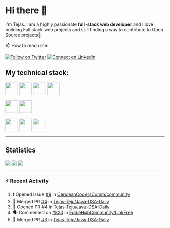 # Hi there 👋

I'm Tejas.  I am a highly passionate **full-stack web developer** and I love building Full stack web projects and still finding a way to contribute to Open Source projects:raised_hands:

📫 How to reach me:


[![Follow on Twitter](https://img.shields.io/badge/--twitter?label=Twitter&logo=Twitter&style=social)](https://twitter.com/tejas_teju97) [![Connect on LinkedIn](https://img.shields.io/badge/--linkedin?label=LinkedIn&logo=LinkedIn&style=social)](https://www.linkedin.com/in/tejassadashivappa)

## My technical stack:  

<span><img height="40" src="https://img.icons8.com/color/48/000000/html-5--v1.png"/><span>
<span><img height="40" src="https://img.icons8.com/color/48/000000/css3.png"/></span>
<span><img height="40" src="https://img.icons8.com/color/48/000000/javascript--v2.png"/></span>
<span><img height="40" src="https://img.icons8.com/officel/40/000000/react.png"/></span>
  
<span><img height="40" src="https://img.icons8.com/color/48/000000/java-coffee-cup-logo--v1.png"/></span>
<span><img height="40" src="https://img.icons8.com/color/48/000000/spring-logo.png"/></span>
  
<span><img height="40" src="https://img.icons8.com/color/48/000000/mysql-logo.png"/></span>
<span><img height="40" src="https://img.icons8.com/color/48/000000/postgreesql.png"/></span>
<span><img height="40" src="https://img.icons8.com/color/48/000000/mongodb.png"/></span>

---
  
## Statistics
  
<span><img align="center" src="https://github-readme-stats.vercel.app/api?username=Tejas-Teju&hide=stars&show_icons=true" /></span>
<span><img align="center" src="https://github-readme-stats.vercel.app/api/top-langs/?username=Tejas-Teju&hide=ruby&layout=compact" /></span>
<span><img align="center" src="https://github-readme-streak-stats.herokuapp.com/?user=Tejas-Teju" /></span>

---
  
### :zap: Recent Activity

<!--START_SECTION:activity-->
1. ❗️ Opened issue [#9](https://github.com/CeruleanCodersComm/community/issues/9) in [CeruleanCodersComm/community](https://github.com/CeruleanCodersComm/community)
2. 🎉 Merged PR [#4](https://github.com/Tejas-Teju/Java-DSA-Daily/pull/4) in [Tejas-Teju/Java-DSA-Daily](https://github.com/Tejas-Teju/Java-DSA-Daily)
3. 💪 Opened PR [#4](https://github.com/Tejas-Teju/Java-DSA-Daily/pull/4) in [Tejas-Teju/Java-DSA-Daily](https://github.com/Tejas-Teju/Java-DSA-Daily)
4. 🗣 Commented on [#820](https://github.com/EddieHubCommunity/LinkFree/issues/820) in [EddieHubCommunity/LinkFree](https://github.com/EddieHubCommunity/LinkFree)
5. 🎉 Merged PR [#3](https://github.com/Tejas-Teju/Java-DSA-Daily/pull/3) in [Tejas-Teju/Java-DSA-Daily](https://github.com/Tejas-Teju/Java-DSA-Daily)
<!--END_SECTION:activity-->

<!--
**Tejas-Teju/Tejas-Teju** is a ✨ _special_ ✨ repository because its `README.md` (this file) appears on your GitHub profile.

Here are some ideas to get you started:

- 🔭 I’m currently working on ...
- 🌱 I’m currently learning ...
- 👯 I’m looking to collaborate on ...
- 🤔 I’m looking for help with ...
- 💬 Ask me about ...
- 📫 How to reach me: ...
- 😄 Pronouns: ...
- ⚡ Fun fact: ...
-->
